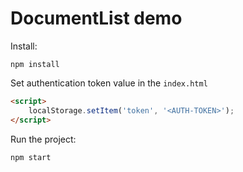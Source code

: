 # DocumentList demo

Install:

```
npm install
```

Set authentication token value in the `index.html`

```html
<script>
    localStorage.setItem('token', '<AUTH-TOKEN>');
</script>
```

Run the project:

```
npm start
```
